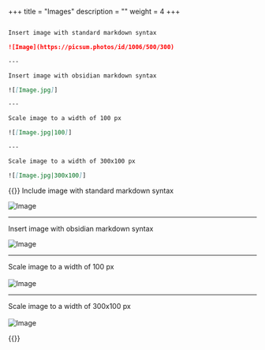+++
title = "Images"
description = ""
weight = 4
+++

```md

Insert image with standard markdown syntax

![Image](https://picsum.photos/id/1006/500/300)

---

Insert image with obsidian markdown syntax

![[Image.jpg]]

---

Scale image to a width of 100 px

![[Image.jpg|100]]

---

Scale image to a width of 300x100 px

![[Image.jpg|300x100]]

```

{{<revealjs theme="black" progress="true" controls="true">}}
Include image with standard markdown syntax

![Image](https://picsum.photos/id/1006/500/300)

---

Insert image with obsidian markdown syntax

![Image](https://picsum.photos/id/1006/500/300)

---

Scale image to a width of 100 px
<br><br>
![Image](https://picsum.photos/id/1006/100/60)

---

Scale image to a width of 300x100 px
<br><br>
![Image](https://picsum.photos/id/1006/300/100)


{{</revealjs>}}
